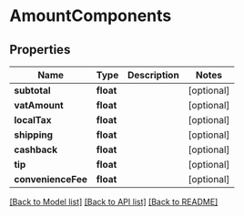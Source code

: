 # AmountComponents

## Properties
Name | Type | Description | Notes
------------ | ------------- | ------------- | -------------
**subtotal** | **float** |  | [optional] 
**vatAmount** | **float** |  | [optional] 
**localTax** | **float** |  | [optional] 
**shipping** | **float** |  | [optional] 
**cashback** | **float** |  | [optional] 
**tip** | **float** |  | [optional] 
**convenienceFee** | **float** |  | [optional] 

[[Back to Model list]](../README.md#documentation-for-models) [[Back to API list]](../README.md#documentation-for-api-endpoints) [[Back to README]](../README.md)


